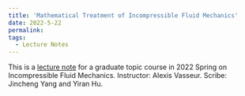 ```yaml
---
title: 'Mathematical Treatment of Incompressible Fluid Mechanics'
date: 2022-5-22
permalink: 
tags:
  - Lecture Notes
---
```

This is a [lecture note](assets/doc/2022_vasseur_lecture_notes.pdf) for a graduate topic course in 2022 Spring on Incompressible Fluid Mechanics. Instructor: Alexis Vasseur. Scribe: Jincheng Yang and Yiran Hu.

